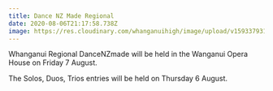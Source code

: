```yaml
---
title: Dance NZ Made Regional
date: 2020-08-06T21:17:58.738Z
image: https://res.cloudinary.com/whanganuihigh/image/upload/v1593379316/Events/DanceNZ_Made.png
---
```

Whanganui Regional DanceNZmade will be held in the Wanganui Opera House on Friday 7 August.

The Solos, Duos, Trios entries will be held on Thursday 6 August.